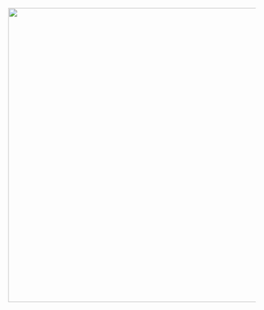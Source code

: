 <p align="center">
  <img src="https://64.media.tumblr.com/d8094226771a5e74fb7edfcd77e29082/80921d724c39a7fc-a1/s640x960/2d04368a9571b57566e064de65c3b2d37bb06d61.pnj" width="600">
</p>








